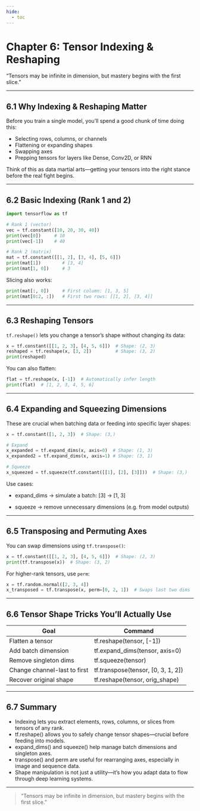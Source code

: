 ```yaml
---
hide:
  - toc
---
```


# Chapter 6: Tensor Indexing & Reshaping

“Tensors may be infinite in dimension, but mastery begins with the first slice.”

---

## 6.1 Why Indexing & Reshaping Matter

Before you train a single model, you’ll spend a good chunk of time doing this:

- Selecting rows, columns, or channels
- Flattening or expanding shapes
- Swapping axes
- Prepping tensors for layers like Dense, Conv2D, or RNN

Think of this as data martial arts—getting your tensors into the right stance before the real fight begins.

---

## 6.2 Basic Indexing (Rank 1 and 2)

```python
import tensorflow as tf

# Rank 1 (vector)
vec = tf.constant([10, 20, 30, 40])
print(vec[0])     # 10
print(vec[-1])    # 40

# Rank 2 (matrix)
mat = tf.constant([[1, 2], [3, 4], [5, 6]])
print(mat[1])        # [3, 4]
print(mat[1, 0])     # 3
```
Slicing also works:
```python
print(mat[:, 0])     # First column: [1, 3, 5]
print(mat[0:2, :])   # First two rows: [[1, 2], [3, 4]]
```

---

## 6.3 Reshaping Tensors

`tf.reshape()` lets you change a tensor’s shape without changing its data:
```python
x = tf.constant([[1, 2, 3], [4, 5, 6]])  # Shape: (2, 3)
reshaped = tf.reshape(x, [3, 2])         # Shape: (3, 2)
print(reshaped)
```
You can also flatten:
```python
flat = tf.reshape(x, [-1])  # Automatically infer length
print(flat)  # [1, 2, 3, 4, 5, 6]
```

---

## 6.4 Expanding and Squeezing Dimensions

These are crucial when batching data or feeding into specific layer shapes:
```python
x = tf.constant([1, 2, 3])  # Shape: (3,)

# Expand
x_expanded = tf.expand_dims(x, axis=0)  # Shape: (1, 3)
x_expanded2 = tf.expand_dims(x, axis=1) # Shape: (3, 1)

# Squeeze
x_squeezed = tf.squeeze(tf.constant([[1], [2], [3]]))  # Shape: (3,)
```
Use cases:

- expand_dims → simulate a batch: [3] → [1, 3]

- squeeze → remove unnecessary dimensions (e.g. from model outputs)

---

## 6.5 Transposing and Permuting Axes

You can swap dimensions using `tf.transpose()`:
```python
x = tf.constant([[1, 2, 3], [4, 5, 6]])  # Shape: (2, 3)
print(tf.transpose(x))  # Shape: (3, 2)
```
For higher-rank tensors, use `perm`:
```python
x = tf.random.normal([2, 3, 4])
x_transposed = tf.transpose(x, perm=[0, 2, 1])  # Swaps last two dims
```

---

## 6.6 Tensor Shape Tricks You’ll Actually Use

|Goal	                        |Command                                |
|-------------------------------|---------------------------------------|
|Flatten a tensor	            |tf.reshape(tensor, [-1])               |
|Add batch dimension	        |tf.expand_dims(tensor, axis=0)         |
|Remove singleton dims	        |tf.squeeze(tensor)                     |
|Change channel-last to first	|tf.transpose(tensor, [0, 3, 1, 2])     |
|Recover original shape	        |tf.reshape(tensor, orig_shape)         |

---

## 6.7 Summary

- Indexing lets you extract elements, rows, columns, or slices from tensors of any rank.
- tf.reshape() allows you to safely change tensor shapes—crucial before feeding into models.
- expand_dims() and squeeze() help manage batch dimensions and singleton axes.
- transpose() and perm are useful for rearranging axes, especially in image and sequence data.
- Shape manipulation is not just a utility—it’s how you adapt data to flow through deep learning systems.

---

> “Tensors may be infinite in dimension, but mastery begins with the first slice.”



